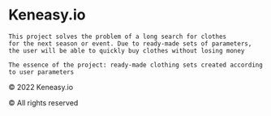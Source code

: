 # Keneasy.io
```
This project solves the problem of a long search for clothes
for the next season or event. Due to ready-made sets of parameters,
the user will be able to quickly buy clothes without losing money

The essence of the project: ready-made clothing sets created according to user parameters
```
© 2022 Keneasy.io 

© All rights reserved

